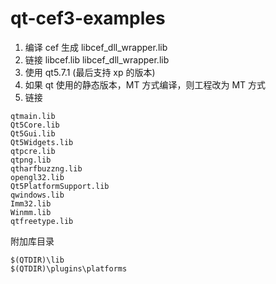 # qt-cef3-examples


1. 编译 cef 生成 libcef_dll_wrapper.lib
2. 链接 libcef.lib libcef_dll_wrapper.lib
3. 使用 qt5.7.1 (最后支持 xp 的版本)    
4. 如果 qt 使用的静态版本，MT 方式编译，则工程改为 MT 方式
5. 链接

```
qtmain.lib
Qt5Core.lib
Qt5Gui.lib
Qt5Widgets.lib
qtpcre.lib
qtpng.lib
qtharfbuzzng.lib
opengl32.lib
Qt5PlatformSupport.lib
qwindows.lib
Imm32.lib
Winmm.lib
qtfreetype.lib
```

附加库目录
```
$(QTDIR)\lib
$(QTDIR)\plugins\platforms
```




